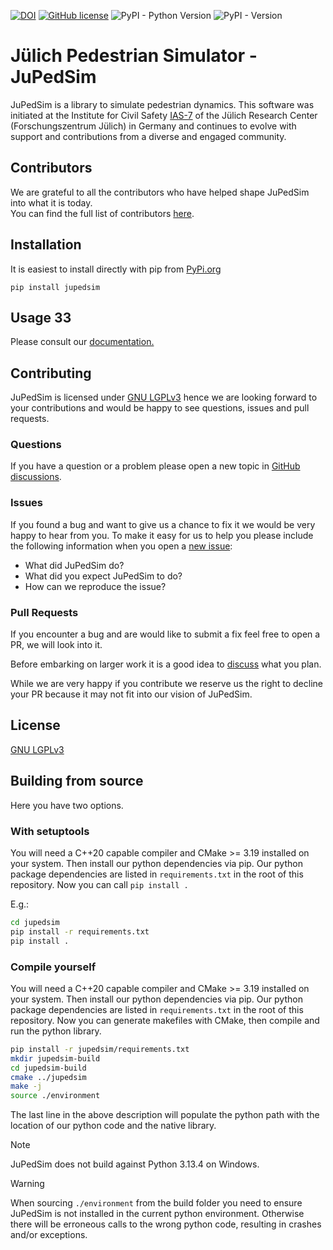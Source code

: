 [![DOI](https://zenodo.org/badge/DOI/10.5281/zenodo.1293771.svg)](https://doi.org/10.5281/zenodo.1293771)
[![GitHub license](https://img.shields.io/badge/license-LGPL-blue.svg)](https://raw.githubusercontent.com/PedestrianDynamics/jupedsim/master/LICENSE)
![PyPI - Python Version](https://img.shields.io/pypi/pyversions/jupedsim)
![PyPI - Version](https://img.shields.io/pypi/v/jupedsim)


# Jülich Pedestrian Simulator - JuPedSim

JuPedSim is a library to simulate pedestrian dynamics. 
This software was initiated at the Institute for Civil Safety [IAS-7](https://www.fz-juelich.de/en/ias/ias-7) 
of the Jülich Research Center (Forschungszentrum Jülich) in Germany 
and continues to evolve with support and contributions from a diverse and engaged community.

## Contributors

We are grateful to all the contributors who have helped shape JuPedSim into what it is today.  
You can find the full list of contributors [here](CONTRIBUTORS.md).


## Installation

It is easiest to install directly with pip from
[PyPi.org](https://pypi.org/project/jupedsim/)

```
pip install jupedsim
```

## Usage 33

Please consult our [documentation.](http://jupedsim.org)

## Contributing

JuPedSim is licensed under [GNU LGPLv3](LICENSE) hence we are looking forward
to your contributions and would be happy to see questions, issues and pull
requests.

### Questions

If you have a question or a problem please open a new topic in [GitHub
discussions](https://github.com/PedestrianDynamics/jupedsim/discussions).

### Issues

If you found a bug and want to give us a chance to fix it we would be very
happy to hear from you. To make it easy for us to help you please include the
following information when you open a [new
issue](https://github.com/PedestrianDynamics/jupedsim/issues):

* What did JuPedSim do?
* What did you expect JuPedSim to do?
* How can we reproduce the issue?

### Pull Requests

If you encounter a bug and are would like to submit a fix feel free to open a
PR, we will look into it.

Before embarking on larger work it is a good idea to
[discuss](https://github.com/PedestrianDynamics/jupedsim/discussions) what you
plan.

While we are very happy if you contribute we reserve us the right to
decline your PR because it may not fit into our vision of JuPedSim.

## License

[GNU LGPLv3](LICENSE)

## Building from source

Here you have two options.

### With setuptools

You will need a C++20 capable compiler and CMake >= 3.19 installed on your
system. Then install our python dependencies via pip. Our python package
dependencies are listed in `requirements.txt` in the root of this repository.
Now you can call `pip install .`

E.g.:

```bash
cd jupedsim
pip install -r requirements.txt
pip install .
```

### Compile yourself

You will need a C++20 capable compiler and CMake >= 3.19 installed on your
system. Then install our python dependencies via pip. Our python package
dependencies are listed in `requirements.txt` in the root of this repository.
Now you can generate makefiles with CMake, then compile and run the python
library.

```bash
pip install -r jupedsim/requirements.txt
mkdir jupedsim-build
cd jupedsim-build
cmake ../jupedsim
make -j
source ./environment
```

The last line in the above description will populate the python path with the
location of our python code and the native library.

> [!NOTE]
>  JuPedSim does not build against Python 3.13.4 on Windows.

> [!WARNING]
>
> When sourcing `./environment` from the build folder you need to ensure JuPedSim
> is not installed in the current python environment. Otherwise there will be
> erroneous calls to the wrong python code, resulting in crashes and/or
> exceptions.
